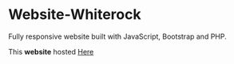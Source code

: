 # Website-Whiterock
Fully responsive website built with JavaScript, Bootstrap and PHP.

This <strong>website</strong> hosted [Here](http://www.whiterock.epizy.com/)
